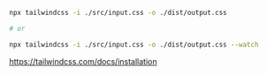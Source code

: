 ```bash
npx tailwindcss -i ./src/input.css -o ./dist/output.css

# or

npx tailwindcss -i ./src/input.css -o ./dist/output.css --watch
```

https://tailwindcss.com/docs/installation
